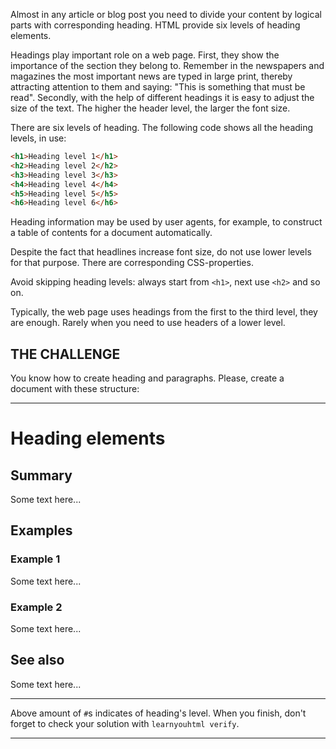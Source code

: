 Almost in any article or blog post you need to divide your content by logical parts with corresponding heading. HTML provide six levels of heading elements.

Headings play important role on a web page. First, they show the importance of the section they belong to. Remember in the newspapers and magazines the most important news are typed in large print, thereby attracting attention to them and saying: "This is something that must be read". Secondly, with the help of different headings it is easy to adjust the size of the text. The higher the header level, the larger the font size.

There are six levels of heading. The following code shows all the heading levels, in use:

```html
<h1>Heading level 1</h1>
<h2>Heading level 2</h2>
<h3>Heading level 3</h3>
<h4>Heading level 4</h4>
<h5>Heading level 5</h5>
<h6>Heading level 6</h6>
```

Heading information may be used by user agents, for example, to construct a table of contents for a document automatically.

Despite the fact that headlines increase font size, do not use lower levels for that purpose. There are corresponding CSS-properties.

Avoid skipping heading levels: always start from `<h1>`, next use `<h2>` and so on.

Typically, the web page uses headings from the first to the third level, they are enough. Rarely when you need to use headers of a lower level.

## THE CHALLENGE

You know how to create heading and paragraphs. Please, create a document with these structure:

---

# Heading elements
## Summary
Some text here...

## Examples
### Example 1
Some text here...

### Example 2
Some text here...

## See also
Some text here...

---

Above amount of `#`s indicates of heading's level. When you finish, don't forget to check your solution with `learnyouhtml verify`.

---

